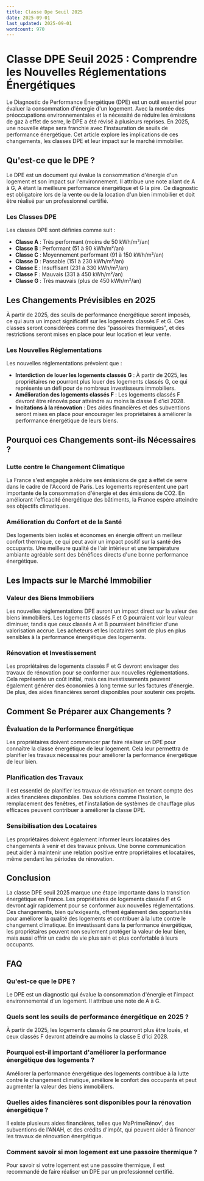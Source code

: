 ```yaml
---
title: Classe Dpe Seuil 2025
date: 2025-09-01
last_updated: 2025-09-01
wordcount: 970
---
```


# Classe DPE Seuil 2025 : Comprendre les Nouvelles Réglementations Énergétiques

Le Diagnostic de Performance Énergétique (DPE) est un outil essentiel pour évaluer la consommation d'énergie d'un logement. Avec la montée des préoccupations environnementales et la nécessité de réduire les émissions de gaz à effet de serre, le DPE a été révisé à plusieurs reprises. En 2025, une nouvelle étape sera franchie avec l'instauration de seuils de performance énergétique. Cet article explore les implications de ces changements, les classes DPE et leur impact sur le marché immobilier.

## Qu'est-ce que le DPE ?

Le DPE est un document qui évalue la consommation d'énergie d'un logement et son impact sur l'environnement. Il attribue une note allant de A à G, A étant la meilleure performance énergétique et G la pire. Ce diagnostic est obligatoire lors de la vente ou de la location d'un bien immobilier et doit être réalisé par un professionnel certifié.

### Les Classes DPE

Les classes DPE sont définies comme suit :

- **Classe A** : Très performant (moins de 50 kWh/m²/an)
- **Classe B** : Performant (51 à 90 kWh/m²/an)
- **Classe C** : Moyennement performant (91 à 150 kWh/m²/an)
- **Classe D** : Passable (151 à 230 kWh/m²/an)
- **Classe E** : Insuffisant (231 à 330 kWh/m²/an)
- **Classe F** : Mauvais (331 à 450 kWh/m²/an)
- **Classe G** : Très mauvais (plus de 450 kWh/m²/an)

## Les Changements Prévisibles en 2025

À partir de 2025, des seuils de performance énergétique seront imposés, ce qui aura un impact significatif sur les logements classés F et G. Ces classes seront considérées comme des "passoires thermiques", et des restrictions seront mises en place pour leur location et leur vente.

### Les Nouvelles Réglementations

Les nouvelles réglementations prévoient que :

- **Interdiction de louer les logements classés G** : À partir de 2025, les propriétaires ne pourront plus louer des logements classés G, ce qui représente un défi pour de nombreux investisseurs immobiliers.
- **Amélioration des logements classés F** : Les logements classés F devront être rénovés pour atteindre au moins la classe E d'ici 2028.
- **Incitations à la rénovation** : Des aides financières et des subventions seront mises en place pour encourager les propriétaires à améliorer la performance énergétique de leurs biens.

## Pourquoi ces Changements sont-ils Nécessaires ?

### Lutte contre le Changement Climatique

La France s'est engagée à réduire ses émissions de gaz à effet de serre dans le cadre de l'Accord de Paris. Les logements représentent une part importante de la consommation d'énergie et des émissions de CO2. En améliorant l'efficacité énergétique des bâtiments, la France espère atteindre ses objectifs climatiques.

### Amélioration du Confort et de la Santé

Des logements bien isolés et économes en énergie offrent un meilleur confort thermique, ce qui peut avoir un impact positif sur la santé des occupants. Une meilleure qualité de l'air intérieur et une température ambiante agréable sont des bénéfices directs d'une bonne performance énergétique.

## Les Impacts sur le Marché Immobilier

### Valeur des Biens Immobiliers

Les nouvelles réglementations DPE auront un impact direct sur la valeur des biens immobiliers. Les logements classés F et G pourraient voir leur valeur diminuer, tandis que ceux classés A et B pourraient bénéficier d'une valorisation accrue. Les acheteurs et les locataires sont de plus en plus sensibles à la performance énergétique des logements.

### Rénovation et Investissement

Les propriétaires de logements classés F et G devront envisager des travaux de rénovation pour se conformer aux nouvelles réglementations. Cela représente un coût initial, mais ces investissements peuvent également générer des économies à long terme sur les factures d'énergie. De plus, des aides financières seront disponibles pour soutenir ces projets.

## Comment Se Préparer aux Changements ?

### Évaluation de la Performance Énergétique

Les propriétaires doivent commencer par faire réaliser un DPE pour connaître la classe énergétique de leur logement. Cela leur permettra de planifier les travaux nécessaires pour améliorer la performance énergétique de leur bien.

### Planification des Travaux

Il est essentiel de planifier les travaux de rénovation en tenant compte des aides financières disponibles. Des solutions comme l'isolation, le remplacement des fenêtres, et l'installation de systèmes de chauffage plus efficaces peuvent contribuer à améliorer la classe DPE.

### Sensibilisation des Locataires

Les propriétaires doivent également informer leurs locataires des changements à venir et des travaux prévus. Une bonne communication peut aider à maintenir une relation positive entre propriétaires et locataires, même pendant les périodes de rénovation.

## Conclusion

La classe DPE seuil 2025 marque une étape importante dans la transition énergétique en France. Les propriétaires de logements classés F et G devront agir rapidement pour se conformer aux nouvelles réglementations. Ces changements, bien qu'exigeants, offrent également des opportunités pour améliorer la qualité des logements et contribuer à la lutte contre le changement climatique. En investissant dans la performance énergétique, les propriétaires peuvent non seulement protéger la valeur de leur bien, mais aussi offrir un cadre de vie plus sain et plus confortable à leurs occupants.

## FAQ

### Qu'est-ce que le DPE ?

Le DPE est un diagnostic qui évalue la consommation d'énergie et l'impact environnemental d'un logement. Il attribue une note de A à G.

### Quels sont les seuils de performance énergétique en 2025 ?

À partir de 2025, les logements classés G ne pourront plus être loués, et ceux classés F devront atteindre au moins la classe E d'ici 2028.

### Pourquoi est-il important d'améliorer la performance énergétique des logements ?

Améliorer la performance énergétique des logements contribue à la lutte contre le changement climatique, améliore le confort des occupants et peut augmenter la valeur des biens immobiliers.

### Quelles aides financières sont disponibles pour la rénovation énergétique ?

Il existe plusieurs aides financières, telles que MaPrimeRénov', des subventions de l'ANAH, et des crédits d'impôt, qui peuvent aider à financer les travaux de rénovation énergétique.

### Comment savoir si mon logement est une passoire thermique ?

Pour savoir si votre logement est une passoire thermique, il est recommandé de faire réaliser un DPE par un professionnel certifié.